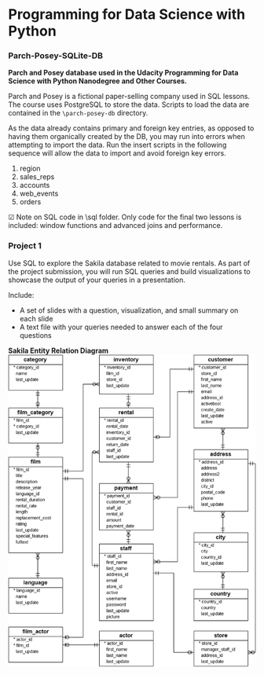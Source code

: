 # Programming for Data Science with Python

### Parch-Posey-SQLite-DB

**Parch and Posey database used in the Udacity Programming for Data Science with Python Nanodegree and Other Courses.**

Parch and Posey is a fictional paper-selling company used in SQL lessons. The course uses PostgreSQL to store the data. Scripts to load the data are contained in the `\parch-posey-db` directory.

As the data already contains primary and foreign key entries, as opposed to having them organically created by the DB, you may run into errors when attempting to import the data. Run the insert scripts in the following sequence will allow the data to import and avoid foreign key errors.

 1. region
 2. sales_reps
 3. accounts
 4. web_events
 5. orders
 
 &#9745; Note on SQL code in \sql folder. Only code for the final two lessons is included: window functions and advanced joins and performance.
 
### Project 1
Use SQL to explore the Sakila database related to movie rentals. As part of the project submission, you will run SQL queries and build visualizations to showcase the output of your queries in a presentation. 

Include:

* A set of slides with a question, visualization, and small summary on each slide
* A text file with your queries needed to answer each of the four questions

**Sakila Entity Relation Diagram**
![Sakila ERD](projects/1_investigate_rdb/sakila_erd.png)



